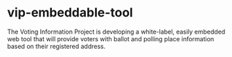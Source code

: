vip-embeddable-tool
===================

The Voting Information Project is developing a white-label, easily embedded web tool that will provide voters with ballot and polling place information based on their registered address.
